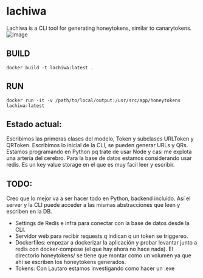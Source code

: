 # lachiwa
Lachiwa is a CLI tool for generating honeytokens, similar to canarytokens.
![image](https://github.com/vicentevieytes/lachiwa/assets/73846744/3d07c198-e80b-40e2-b82f-e287ee5c21f4)

## BUILD

```docker build -t lachiwa:latest .```

## RUN
```docker run -it -v /path/to/local/output:/usr/src/app/honeytokens lachiwa:latest```

## Estado actual:

Escribimos las primeras clases del modelo, Token y subclases URLToken y QRToken.
Escribimos lo inicial de la CLI, se pueden generar URLs y QRs. 
Estamos programando en Python pq trate de usar Node y casi me explota una arteria del cerebro.
Para la base de datos estamos considerando usar redis. Es un key value storage en el que es muy facil leer y escribir.

## TODO:
Creo que lo mejor va a ser hacer todo en Python, backend incluido. Así el server y la CLI puede acceder a las mismas abstracciones que leen y escriben en la DB.
- Settings de Redis e infra para conectar con la base de datos desde la CLI.
- Servidor web para recibir requests q indican q un token se triggereo.
- Dockerfiles: empezar a dockerizar la aplicación y probar levantar junto a redis con docker-compose (el que hay ahora no hace nada). El directorio honeytokens/ se tiene que montar como un volumen ya que ahí se escriben los honeytokens generados.
- Tokens: Con Lautaro estamos investigando como hacer un .exe
